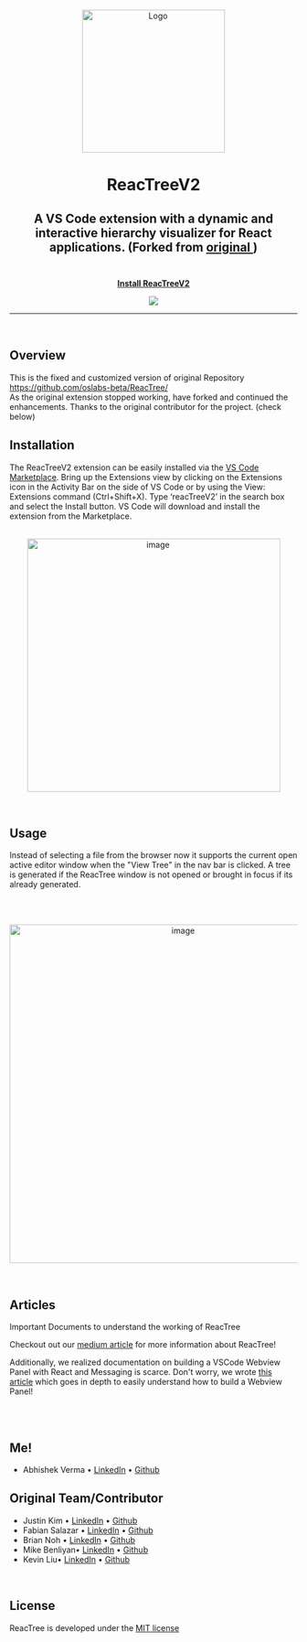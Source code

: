 <!-- REACTREE README -->
<!-- PROJECT LOGO -->
<br />
<p align="center">
  <a href="https://github.com/oslabs-beta/ReacTree">
    <img src="https://raw.githubusercontent.com/oslabs-beta/ReacTree/dev/src/media/icon.png" alt="Logo" height="250">
  </a>
  <h1 align="center"><b>ReacTreeV2</b></h1>
</p>

  <h2 align="center">
    A VS Code extension with a dynamic and interactive hierarchy visualizer for React applications. (Forked from <a href="https://github.com/oslabs-beta/ReacTree/">original </a>)
    <br />
    <br />
  </h2>

<!-- BADGES -->
<div align="center">      
  <!-- VSCode Installs -->
    <b><u><span><a href="https://marketplace.visualstudio.com/items?itemName=abhi11verma.reactreev2">
    Install ReacTreeV2</a>
    </span></u></b>
    <p><img src="https://img.shields.io/visual-studio-marketplace/v/abhi11verma.reactreev2"></p>
</div>

<hr>
<br/>

## <b>Overview</b>
This is the fixed and customized version of original Repository https://github.com/oslabs-beta/ReacTree/
<br>
As the original extension stopped working, have forked and continued the enhancements. Thanks to the original contributor for the project. (check below)
</br>

## <b>Installation</b>

The ReacTreeV2 extension can be easily installed via the <a href='https://marketplace.visualstudio.com/items?itemName=abhi11verma.reactreev2'>VS Code Marketplace</a>. Bring up the Extensions view by clicking on the Extensions icon in the Activity Bar on the side of VS Code or by using the View: Extensions command (Ctrl+Shift+X). Type ‘reacTreeV2’ in the search box and select the Install button. VS Code will download and install the extension from the Marketplace.
<br/>

<p align="center">
<br/>
<img width="443" alt="image" src="https://github.com/user-attachments/assets/8ae61afd-a1c2-43f5-83cf-9f506941ecee" />
<br/>
</p>
<br/>

## <b>Usage</b>

Instead of selecting a file from the browser now it supports the current open active editor window when the "View Tree" in the nav bar is clicked.
A tree is generated if the ReacTree window is not opened or brought in focus if its already generated.

<br/>

<p align="center">
<br/>
  <img width="592" alt="image" src="https://github.com/user-attachments/assets/9d4c0ddf-1fab-4c27-b2fc-fa5e02b26b6f" />
<br/>
</p>
<br/>

## <b>Articles</b>

Important Documents to understand the working of ReacTree

Checkout out our <a href="https://medium.com/@bnohcub/onboarding-a-dense-react-codebase-reactree-has-your-back-c29c71dd9ee2">medium article</a> for more information about ReacTree!

Additionally, we realized documentation on building a VSCode Webview Panel with React and Messaging is scarce. Don't worry, we wrote <a href="https://medium.com/@michaelbenliyan/developers-guide-to-building-vscode-webview-panel-with-react-and-messages-797981f34013">this article</a> which goes in depth to easily understand how to build a Webview Panel!

<br/>
<br/>

## <b>Me!</b>
- Abhishek Verma • [LinkedIn](https://www.linkedin.com/in/abhiverma-abhishek/) • [Github](https://github.com/abhi11verma)


## <b>Original Team/Contributor</b>

- Justin Kim • [LinkedIn](https://www.linkedin.com/in/justin27kim/) • [Github](https://github.com/justin27kim)
- Fabian Salazar • [LinkedIn](https://www.linkedin.com/in/fabian-salazar-260a7957/) • [Github](https://github.com/fsalazar88)
- Brian Noh • [LinkedIn](https://www.linkedin.com/in/briannohski/) • [Github](https://github.com/dogenoh)
- Mike Benliyan• [LinkedIn](https://www.linkedin.com/in/michaelbenliyan/) • [Github](https://github.com/MichaelBenliyan)
- Kevin Liu• [LinkedIn](https://www.linkedin.com/in/kevindliu/) • [Github](https://github.com/K8Liu)

<br/>

## <b>License</b>

<!-- Make sure to add license file to master branch -->

ReacTree is developed under the [MIT license](https://github.com/open-source-labs/ZusTime/LICENSE)
